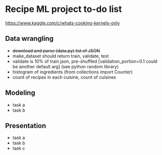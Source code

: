 # Recipe ML project to-do list

https://www.kaggle.com/c/whats-cooking-kernels-only

## Data wrangling
- ~~download and parse (data.py) list of JSON~~
- make_dataset should return train, validate, test
- validate is 10% of train.json, pre-shuffled [validation_portion=0.1 could be another default arg] (see python random library)
- histogram of ingredients (from collections import Counter)
- count of recipes in each cuisine, count of cuisines

## Modeling
- task a
- task b

## Presentation
- task a
- task b
- task c
